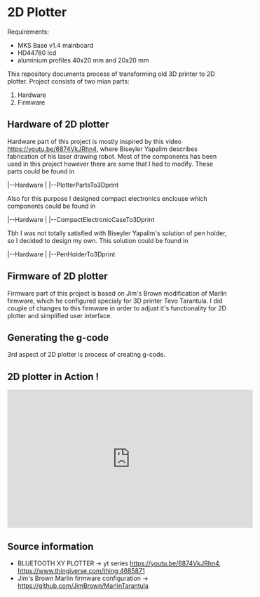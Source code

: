 # 2D Plotter

Requirements:
* MKS Base v1.4 mainboard
* HD44780 lcd
* aluminium profiles 40x20 mm and 20x20 mm

This repository documents process of transforming old 3D printer to 2D plotter. Project consists of two mian parts:

1. Hardware
2. Firmware

## Hardware of 2D plotter

Hardware part of this project is mostly inspired by this video https://youtu.be/6874VkJRhn4, where Biseyler Yapalim describes fabrication of his laser drawing robot. Most of the components has been used in this project however there are some that I had to modify. These parts could be found in 

|--Hardware
|  |--PlotterPartsTo3Dprint

Also for this purpose I designed compact electronics enclouse which components could be found in 

|--Hardware
|  |--CompactElectronicCaseTo3Dprint

Tbh I was not totally satisfied with Biseyler Yapalim's solution of pen holder, so I decided to design my own. This solution could be found in

|--Hardware
|  |--PenHolderTo3Dprint

## Firmware of 2D plotter

Firmware part of this project is based on Jim's Brown modification of Marlin firmware, which he configured specialy for 3D printer Tevo Tarantula. I did couple of changes to this firmware in order to adjust it's functionality for 2D plotter and simplified user interface.

## Generating the g-code

3rd aspect of 2D plotter is process of creating g-code.

## 2D plotter in Action !

<iframe width="560" height="315" src="https://www.youtube.com/embed/rGozqXQ0cDk" frameborder="0" allow="accelerometer; autoplay; clipboard-write; encrypted-media; gyroscope; picture-in-picture" allowfullscreen></iframe>

## Source information
* BLUETOOTH XY PLOTTER -> yt series https://youtu.be/6874VkJRhn4, https://www.thingiverse.com/thing:4685871
* Jim's Brown Marlin firmware configuration -> https://github.com/JimBrown/MarlinTarantula
